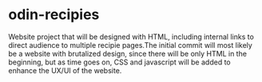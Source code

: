 # odin-recipies
Website project that will be designed with HTML, including internal links to direct audience to multiple recipie pages.The initial commit will most likely be a website with brutalized design, since there will be only HTML in the beginning, but as time goes on, CSS and javascript will be added to enhance the UX/UI of the website.
